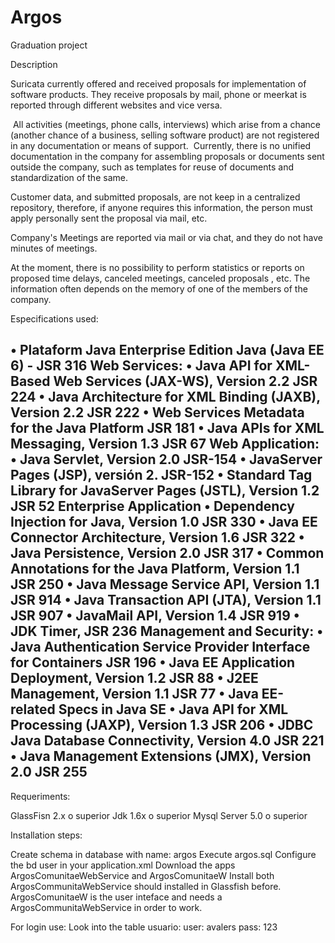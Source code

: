 # Argos
Graduation project

Description

Suricata currently offered and received proposals for implementation of software products. They receive proposals by mail, phone or meerkat is reported through different websites and vice versa.

 All activities (meetings, phone calls, interviews) which arise from a chance (another chance of a business, selling software product) are not registered in any documentation or means of support. 
 Currently, there is no unified documentation in the company for assembling proposals or documents sent outside the company, such as templates for reuse of documents and standardization of the same.

Customer data, and submitted proposals, are not keep in a centralized repository, therefore, if anyone requires this information, the person must apply personally sent the proposal via mail, etc.

Company's Meetings are reported via mail or via chat, and they do not have minutes of meetings.

At the moment, there is no possibility to perform statistics or reports on proposed time delays, canceled meetings, canceled proposals , etc. 
The information often depends on the memory of one of the members of the company.

Especifications used:

•	Plataform Java Enterprise Edition Java (Java EE 6) - JSR 316
Web Services:
•	Java API for XML-Based Web Services (JAX-WS), Version 2.2 JSR 224
•	Java Architecture for XML Binding (JAXB), Version 2.2 JSR 222
•	Web Services Metadata for the Java Platform JSR 181
•	Java APIs for XML Messaging, Version 1.3 JSR 67
Web Application:
•	Java Servlet, Version 2.0 JSR-154
•	JavaServer Pages (JSP), versión 2. JSR-152
•	Standard Tag Library for JavaServer Pages (JSTL), Version 1.2 JSR 52
Enterprise Application 
•	Dependency Injection for Java, Version 1.0 JSR 330
•	Java EE Connector Architecture, Version 1.6 JSR 322
•	Java Persistence, Version 2.0 JSR 317
•	Common Annotations for the Java Platform, Version 1.1 JSR 250
•	Java Message Service API, Version 1.1 JSR 914
•	Java Transaction API (JTA), Version 1.1 JSR 907
•	JavaMail API, Version 1.4 JSR 919
•	JDK Timer, JSR 236
Management and Security:
•	Java Authentication Service Provider Interface for Containers JSR 196
•	Java EE Application Deployment, Version 1.2 JSR 88
•	J2EE Management, Version 1.1 JSR 77
•	Java EE-related Specs in Java SE
•	Java API for XML Processing (JAXP), Version 1.3 JSR 206
•	JDBC Java Database Connectivity, Version 4.0 JSR 221
•	Java Management Extensions (JMX), Version 2.0 JSR 255
------------------------------------
Requeriments:

GlassFisn 2.x o superior
Jdk 1.6x o superior
Mysql Server 5.0 o superior

Installation steps:

Create schema in database with name: argos
Execute argos.sql
Configure the bd user in your application.xml
Download the apps ArgosComunitaeWebService and ArgosComunitaeW
Install both
ArgosCommunitaWebService should installed in Glassfish before.
ArgosComunitaeW is the user inteface and needs a ArgosCommunitaWebService in order to work.

For login use:
Look into the table usuario:
user: avalers
pass: 123
